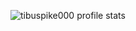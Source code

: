 ![tibuspike000 profile stats](https://github-readme-stats.vercel.app/api?username=tibuspike000&show_icons=true&theme=radical)
